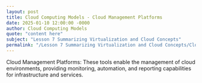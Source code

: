 ```yaml
---
layout: post
title: Cloud Computing Models - Cloud Management Platforms
date: 2025-01-10 12:00:00 -0000
author: Cloud Computing Models
quote: "content here"
subject: "Lesson 7 Summarizing Virtualization and Cloud Concepts"
permalink: "/Lesson 7 Summarizing Virtualization and Cloud Concepts/Cloud Computing Models/Cloud Computing Models - Cloud Management Platforms"
---
```


Cloud Management Platforms: These tools enable the management of cloud environments, providing monitoring, automation, and reporting capabilities for infrastructure and services.
